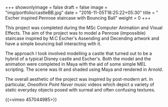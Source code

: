 +++
showonlyimage = false
draft = false
image = "img/portfolio/castleBB.jpg"
date = "2016-11-05T18:25:22+05:30"
title = " Escher inspired Penrose staircase with Bouncing Ball"
weight = 0
+++

This project was completed during the MSc Computer Animation and Visual Effects. <!--more--> The aim of the project was to model a Penrose (impossible) staircase inspired by M.C Escher's Assending and Decending artwork and have a simple bouncing ball interacting with it. 

The approach I took involved modelling a castle that turned out to be a hybrid of a typical Disney castle and Escher's. Both the model and the animation were completed in Maya with the aid of some simple MEL scripting.  The scene was lit and shaded using Maya and rendered in Arnold.

The overall aesthetic of the project was inspired by post-modern art. 
In particular, *Oneothrix Point Never* music videos which depict a variety of static everyday objects posed with surreal and often confusing textures.


{{<vimeo 457044985>}}

